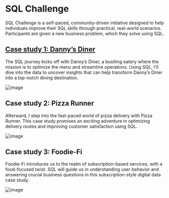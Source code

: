 # SQL Challenge 
SQL Challenge is a self-paced, community-driven initiative designed to help individuals improve their SQL skills through practical, real-world scenarios. Participants are given a new business problem, which they solve using SQL.

## [Case study 1: Danny’s Diner](https://github.com/lenhathoanvu/SQL_Challenge/edit/master/README.md) 
The SQL journey kicks off with Danny’s Diner, a bustling eatery where the mission is to optimize the menu and streamline operations. Using SQL, I'll dive into the data to uncover insights that can help transform Danny’s Diner into a top-notch dining destination.

![image](https://github.com/lenhathoanvu/SQL_Challenge/assets/173127058/efc1863c-0777-4ffe-8cd7-5165792ea3d4)

## Case study 2: Pizza Runner 
Afterward, I step into the fast-paced world of pizza delivery with Pizza Runner. This case study promises an exciting adventure in optimizing delivery routes and improving customer satisfaction using SQL.

![image](https://github.com/lenhathoanvu/SQL_Challenge/assets/173127058/f05d14ef-4666-482b-b97f-8c010fb3d494)

## Case study 3: Foodie-Fi 
Foodie-Fi introduces us to the realm of subscription-based services, with a food-focused twist. SQL will guide us in understanding user behavior and answering crucial business questions in this subscription-style digital data case study.

![image](https://github.com/lenhathoanvu/SQL_Challenge/assets/173127058/ab4ac826-53e7-4fd2-970c-64aa655a0d0a)
